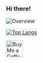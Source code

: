 ### Hi there!

![Overview](https://github-readme-stats.vercel.app/api?username=Khosraw&count_private=true&theme=github_dark)

[![Top Langs](https://github-readme-stats.vercel.app/api/top-langs/?username=anuraghazra&langs_count=8&theme=github_dark)](https://github.com/anuraghazra/github-readme-stats)

<a href='https://ko-fi.com/khosraw' target='_blank'><img height='35' style='border:0px;height:46px;' src='https://az743702.vo.msecnd.net/cdn/kofi3.png?v=0' border='0' alt='Buy Me a Coffee at ko-fi.com/khosraw' />
